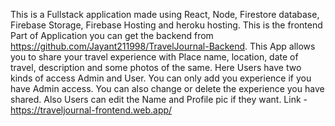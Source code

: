 This is a Fullstack application made using React, Node, Firestore database, Firebase Storage, Firebase Hosting and heroku hosting.
This is the frontend Part of Application you can get the backend from https://github.com/Jayant211998/TravelJournal-Backend.
This App allows you to share your travel experience with Place name, location, date of travel, description and some photos of the same.
Here Users have two kinds of access Admin and User.
You can only add you experience if you have Admin access.
You can also change or delete the experience you have shared.
Also Users can edit the Name and Profile pic if they want.
Link - https://traveljournal-frontend.web.app/
